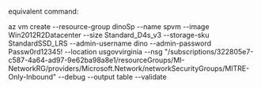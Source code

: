 equivalent command:

az vm create --resource-group dinoSp --name spvm --image Win2012R2Datacenter --size Standard_D4s_v3 --storage-sku StandardSSD_LRS --admin-username dino --admin-password Passw0rd12345! --location usgovvirginia --nsg "/subscriptions/322805e7-c587-4a64-ad97-9e62ba98a8e1/resourceGroups/MI-NetworkRG/providers/Microsoft.Network/networkSecurityGroups/MITRE-Only-Inbound" --debug --output table --validate
